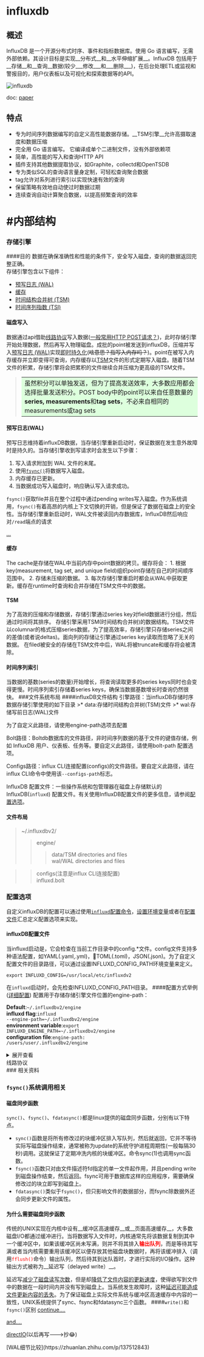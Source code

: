 # influxdb

## 概述

InfluxDB 是一个开源分布式时序、事件和指标数据库。使用 Go 语言编写，无需外部依赖。其设计目标是实现__分布式__和__水平伸缩扩展__。InfluxDB 包括用于__存储__和__查询__数据(较少___修改___和___删除___)，在后台处理ETL或监视和警报目的，用户仪表板以及可视化和探索数据等的API。

![influxdb](https://www.influxdata.com/wp-content/uploads/influxdb-circle-products.png)

doc:
[paper](https://www.influxdata.com/_resources/techpapers-new/)

## 特点

* 专为时间序列数据编写的自定义高性能数据存储。__TSM引擎__允许高摄取速度和数据压缩
* 完全用 Go 语言编写。 它编译成单个二进制文件，没有外部依赖项
* 简单，高性能的写入和查询HTTP API
* 插件支持其他数据提取协议，如Graphite，collectd和OpenTSDB
* 专为类似SQL的查询语言量身定制，可轻松查询聚合数据
* tag允许对系列进行索引以实现快速有效的查询
* 保留策略有效地自动使过时数据过期
* 连续查询自动计算聚合数据，以提高频繁查询的效率

# #内部结构

### 存储引擎
####目的
数据在确保准确性和性能的条件下，安全写入磁盘，查询的数据返回完整正确。  
存储引擎包含以下组件：

* [预写日志 (WAL)](#1.1)
* [缓存](#1.2)
* [时间结构合并树 (TSM)](#1.3)
* [时间序列指数 (TSI)](#1.4)

#### 磁盘写入

数据通过api借助[线路协议](#2.1)写入数据(<u>一般常用HTTP POST请求？</u>)，此时存储引擎开始处理数据，然后再写入物理磁盘。成批的point被发送到influxDB，压缩并写入[预写日志 (WAL)](#1.1)实现<u>即时持久化</u>(<s>啥意思？指写入内存吗？</s>)。point在被写入内存缓存并立即变得可查询，内存缓存以[TSM](#1.3)文件的形式定期写入磁盘。随着TSM文件的积累，存储引擎将会把累积的文件继续合并压缩为更高级的TSM文件。

><table><tr><td bgcolor=#ddffdd>虽然积分可以单独发送，但为了提高发送效率，大多数应用都会选择批量发送积分。POST body中的point可以来自任意数量的<b>series, measurements</b>和<b>tag sets</b>，不必来自相同的measurements或tag sets</td></tr></table>

<h4 id="1.1">预写日志(WAL)</h4>
预写日志维持着influxDB数据，当存储引擎重新启动时，保证数据在发生意外故障时是持久的。当存储引擎收到写请求时会发生以下步骤：

1. 写入请求附加到 WAL 文件的末尾。
2. 使用[<code>fsync()</code>](#120.1)将数据写入磁盘。
3. 内存缓存已更新。
4. 当数据成功写入磁盘时，响应确认写入请求成功。

<code>fsync()</code>获取file并且在整个过程中通过pending writes写入磁盘。作为系统调用，<code>fsync()</code>有着高昂的内核上下文切换的开销，但是保证了数据在磁盘上的安全性。当存储引擎重新启动时，WAL文件被读回内存数据库，InfluxDB然后响应对<code>/read</code>端点的请求

[...](#120.2)

<h4 id="1.2">缓存</h4>
The cache是存储在WAL中当前内存中point数据的拷贝。缓存将会：
1. 根据key(measurement, tag set, and unique field)组织point存储在自己的时间顺序范围中。
2. 存储未压缩的数据。
3. 每次存储引擎重启时都会从WAL中获取更新。缓存在runtime时查询和合并存储在TSM文件中的数据。

<h4 id="1.3">TSM</h4>
为了高效的压缩和存储数据，存储引擎通过series key对field数据进行分组，然后通过时间将其排序。  
存储引擎采用TSM(时间结构合并树)的数据结构。TSM文件以columnar的格式压缩series数据，为了提高效率，存储引擎只存储series之间的差值(或者说deltas)。面向列的存储让引擎通过series key读取而忽略了无关的数据。  
在filed被安全的存储在TSM文件中后，WAL将被truncate和缓存将会被清除。

<h4 id="1.4">时间序列索引</h4>
当数据的基数(series的数量)开始增长，将查询读取更多的series keys同时也会变得更慢。时间序列索引存储着series keys，确保当数据基数增长时查询仍然很快。
###文件系统布局
####influxDB文件结构
引擎路径：当influxDB存储时序数据存储引擎使用的如下目录
>* data:存储时间结构合并树(TSM)文件
>* wal:存储写前日志(WAL)文件

为了自定义此路径，请使用engine-path选项去配置

Bolt路径：Boltdb数据库的文件路径，非时间序列数据的基于文件的键值存储，例如 InfluxDB 用户、仪表板、任务等。要自定义此路径，请使用bolt-path 配置选项。

Configs路径：influx CLI连接配置(configs)的文件路径。要自定义此路径，请在influx CLI命令中使用该<code>--configs-path</code>标志。

InfluxDB 配置文件：一些操作系统和包管理器在磁盘上存储默认的InfluxDB(<code>influxd</code>) 配置文件。有关使用InfluxDB配置文件的更多信息，请参阅[配置选项](#1.6)。

#### 文件布局

>~/.influxdbv2/
>>engine/
>>>data/TSM directories and files  
wal/WAL directories and files

>>configs(注意是influx CLI连接配置)  
influxd.bolt

<h3 id="1.6">配置选项</h3>
自定义influxDB的配置可以通过使用<u><code>influxd</code>配置命令</u>，<u>设置环境变量</u>或者在<u>配置文件</u>汇总定义配置选项来实现。

<h4 id="1.6.3">influxDB配置文件</h4>
当influxd启动是，它会检查在当前工作目录中的config.*文件。config文件支持多种语法配置，如YAML(.yaml,.yml)，TOML(.toml)，JSON(.json)。为了自定义配置文件的目录路径，可以通过设置INFLUXD_CONFIG_PATH环境变量来定义。

<code>export INFLUXD_CONFIG=/usr/local/etc/influxdv2</code>

在<code>influxd</code>启动时，会先检查INFLUXD_CONFIG_PATH目录。
####配置方式举例([详细配置](https://docs.influxdata.com/influxdb/v2.0/reference/config-options/#configuration-options))
配置用于存储存储引擎文件位置的engine-path：
>
**Default**:<code>~/.influxdbv2/engine</code><br/>
**influxd flag**:<code>influxd --engine-path=~/.influxdbv2/engine</code><br/>
**environment variable**:<code>export INFLUXD_ENGINE_PATH=~/.influxdbv2/engine</code><br/>
**configuration file**:<code>engine-path: /users/user/.influxdbv2/engine</code><br/>



<details>
<summary>展开查看</summary>
<pre><code>
System.out.println("Hello to see U!");
</code></pre>
</details>

<div id="2.1">线路协议</div>
### 相关资料
<div id="120.1"><h3><code>fsync()</code>系统调用相关</h3></div>

#### 磁盘同步函数
<code>sync()</code>、<code>fsync()</code>、<code>fdatasync()</code>都是linux提供的磁盘同步函数，分别有以下特点。  
>
* <code>sync()</code>函数是将所有修改过的块缓冲区排入写队列，然后就返回，它并不等待实际写磁盘操作结束，通常被称为update的系统守护进程周期性(一般每隔30秒)调用。这就保证了定期冲洗内核的块缓冲区。命令sync(1)也调用sync函数。  
* <code>fsync()</code>函数只对由文件描述符fd指定的单一文件起作用，并且pending write到磁盘操作结束，然后返回。fsync可用于数据库这样的应用程序，需要确保修改过的块立即写到磁盘上。  
* `fdatasync()`类似于`fsync()`，但只影响文件的数据部分，而fsync除数据外还会同步更新文件的属性。

#### 为什么需要磁盘同步函数

传统的UNIX实现在内核中设有__缓冲区高速缓存__或__页面高速缓存__，大多数磁盘I/O都通过缓冲进行。当将数据写入文件时，内核通常先将该数据复制到其中一个缓冲区中，如果该缓冲区尚未写满，则并不将其排入<font color="#ff0000">__输出队列__</font>，而是等待其写满或者当内核需要重用该缓冲区以便存放其他磁盘块数据时，再将该缓冲排入（调用<font color="#ff0000"><code>fflush()</code></font>命令）输出队列，然后待其到达队首时，才进行实际的I/O操作。这种输出方式被称为__延迟写（delayed write）__。

延迟写<u>减少了磁盘读写次数</u>，但是却<u>降低了文件内容的更新速度</u>，使得欲写到文件中的数据在一段时间内并没有写到磁盘上。当系统发生故障时，这种<u>延迟可能造成文件更新内容的丢失</u>。为了保证磁盘上实际文件系统与缓冲区高速缓存中内容的一致性，UNIX系统提供了sync、fsync和fdatasync三个函数。
####<code>write()</code>和<code>fsync()</code>区别
[continue....](https://blog.csdn.net/hmxz2nn/article/details/82868980)

[and....](https://www.jb51.net/article/101062.htm)

[directIO](https://blog.csdn.net/alex_xfboy/article/details/91865675)(以后再写--->抄😂)

<div id="120.2">[WAL细节比较](https://zhuanlan.zhihu.com/p/137512843)